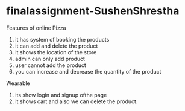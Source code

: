 # finalassignment-SushenShrestha

Features of online Pizza
1. it has system of booking the products
2. it can add and delete the product
3. it shows the location of the store
4. admin can only add product
5. user cannot add the product
6. you can increase and decrease the quantity of the product

Wearable
1. its show login and signup ofthe page
2. it shows cart and also we can delete the product.
